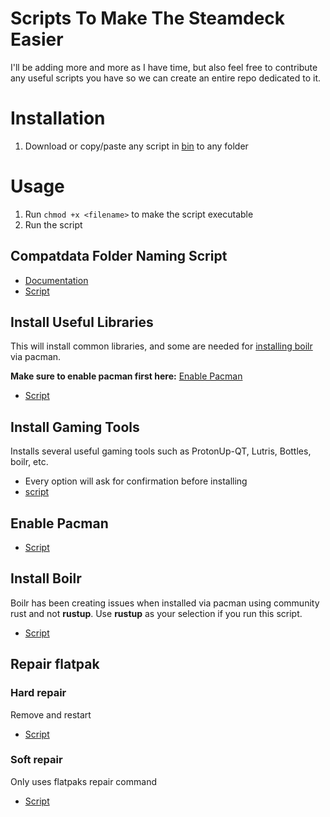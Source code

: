 # Scripts To Make The Steamdeck Easier

I'll be adding more and more as I have time, but also feel free to contribute 
any useful scripts you have so we can create an entire repo dedicated to it.

# Installation

1. Download or copy/paste any script in [bin]() to any folder

# Usage 

1. Run `chmod +x <filename>` to make the script executable
2. Run the script

## Compatdata Folder Naming Script

- [Documentation]()
- [Script]()

## Install Useful Libraries

This will install common libraries, and some are needed for [installing boilr]()
via pacman.

__Make sure to enable pacman first here:__ [Enable Pacman]()

- [Script]()

## Install Gaming Tools

Installs several useful gaming tools such as ProtonUp-QT, Lutris, Bottles, boilr, etc.

- Every option will ask for confirmation before installing
- [script]()

## Enable Pacman

- [Script]()

## Install Boilr

Boilr has been creating issues when installed via pacman using community rust and not 
__rustup__. Use __rustup__ as your selection if you run this script.

- [Script]()

## Repair flatpak

### Hard repair

Remove and restart

- [Script]()

### Soft repair

Only uses flatpaks repair command

- [Script]()